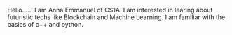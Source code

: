 Hello.....!
I am Anna Emmanuel of CS1A.
I am interested in learing about futuristic techs like Blockchain and Machine Learning.
I am familiar with the basics of c++ and python.
